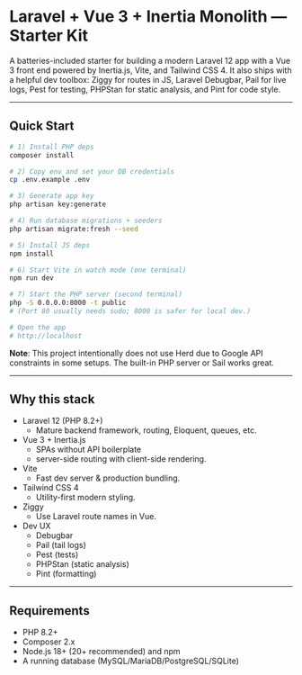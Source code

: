 # Laravel + Vue 3 + Inertia Monolith — Starter Kit

A batteries-included starter for building a modern Laravel 12 app with a Vue 3 front end powered by Inertia.js, Vite, and Tailwind CSS 4. It also ships with a helpful dev toolbox: Ziggy for routes in JS, Laravel Debugbar, Pail for live logs, Pest for testing, PHPStan for static analysis, and Pint for code style.

---

## Quick Start

```bash
# 1) Install PHP deps
composer install

# 2) Copy env and set your DB credentials
cp .env.example .env

# 3) Generate app key
php artisan key:generate

# 4) Run database migrations + seeders
php artisan migrate:fresh --seed

# 5) Install JS deps
npm install

# 6) Start Vite in watch mode (one terminal)
npm run dev

# 7) Start the PHP server (second terminal)
php -S 0.0.0.0:8000 -t public
# (Port 80 usually needs sudo; 8000 is safer for local dev.)

# Open the app
# http://localhost
```

**Note**: This project intentionally does not use Herd due to Google API constraints in some setups. The built-in PHP server or Sail works great.

---

## Why this stack

- Laravel 12 (PHP 8.2+) 
  - Mature backend framework, routing, Eloquent, queues, etc. 
- Vue 3 + Inertia.js 
  - SPAs without API boilerplate
  - server-side routing with client-side rendering. 
- Vite 
  - Fast dev server & production bundling. 
- Tailwind CSS 4 
  - Utility-first modern styling. 
- Ziggy 
  - Use Laravel route names in Vue. 
- Dev UX 
  - Debugbar
  - Pail (tail logs)
  - Pest (tests)
  - PHPStan (static analysis)
  - Pint (formatting)

---

## Requirements

- PHP 8.2+ 
- Composer 2.x 
- Node.js 18+ (20+ recommended) and npm 
- A running database (MySQL/MariaDB/PostgreSQL/SQLite)
